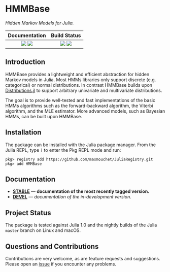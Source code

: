 # HMMBase

*Hidden Markov Models for Julia.*

| **Documentation**                       | **Build Status**              |
|:---------------------------------------:|:-----------------------------:|
| [![][docs-stable-img]][docs-stable-url] [![][docs-dev-img]][docs-dev-url]| [![][travis-img]][travis-url] [![][codecov-img]][codecov-url] |

## Introduction

HMMBase provides a lightweight and efficient abstraction for hidden Markov models in Julia. Most HMMs libraries only support discrete (e.g. categorical) or normal distributions. In contrast HMMBase builds upon [Distributions.jl](https://github.com/JuliaStats/Distributions.jl) to support arbitrary univariate and multivariate distributions.  

The goal is to provide well-tested and fast implementations of the basic HMMs algorithms such as the forward-backward algorithm, the Viterbi algorithm, and the MLE estimator. More advanced models, such as Bayesian HMMs, can be built upon HMMBase.

## Installation

The package can be installed with the Julia package manager.
From the Julia REPL, type `]` to enter the Pkg REPL mode and run:

```
pkg> registry add https://github.com/maxmouchet/JuliaRegistry.git
pkg> add HMMBase
```

## Documentation

- [**STABLE**][docs-stable-url] &mdash; **documentation of the most recently tagged version.**
- [**DEVEL**][docs-dev-url] &mdash; *documentation of the in-development version.*

## Project Status

The package is tested against Julia 1.0 and the nightly builds of the Julia `master` branch on Linux and macOS.

## Questions and Contributions

Contributions are very welcome, as are feature requests and suggestions. Please open an [issue][issues-url] if you encounter any problems.

[docs-stable-img]: https://img.shields.io/badge/docs-stable-blue.svg?style=flat
[docs-stable-url]: https://maxmouchet.github.io/HMMBase.jl/stable

[docs-dev-img]: https://img.shields.io/badge/docs-dev-blue.svg?style=flat
[docs-dev-url]: https://maxmouchet.github.io/HMMBase.jl/dev

[travis-img]: https://travis-ci.org/maxmouchet/HMMBase.jl.svg?branch=master
[travis-url]: https://travis-ci.org/maxmouchet/HMMBase.jl

[codecov-img]: https://codecov.io/github/maxmouchet/HMMBase.jl/coverage.svg?branch=master
[codecov-url]: https://codecov.io/github/maxmouchet/HMMBase.jl?branch=master

[issues-url]: https://github.com/maxmouchet/HMMBase.jl/issues
